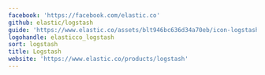 ```yaml
---
facebook: 'https://facebook.com/elastic.co'
github: elastic/logstash
guide: 'https://www.elastic.co/assets/blt946bc636d34a70eb/icon-logstash-bb.svg'
logohandle: elasticco_logstash
sort: logstash
title: Logstash
website: 'https://www.elastic.co/products/logstash'
---
```

